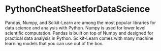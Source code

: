 # PythonCheatSheetforDataScience
Pandas, Numpy, and Scikit-Learn are among the most popular libraries for data science and analysis with Python.
Numpy is used for lower level scientific computation. Pandas is built on top of Numpy and designed for practical data analysis in Python. Scikit-Learn comes with many machine learning models that you can use out of the box.
